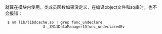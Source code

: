 就算在模块内使用，类成员函数如果没定义，在编译object文件和so库时，也不会报错：
```
 $ nm lib/libdcache.so | grep func_undeclare
                 U _ZN11DataManager15func_undeclaredEv
```
